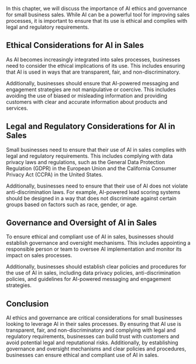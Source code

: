 
In this chapter, we will discuss the importance of AI ethics and governance for small business sales. While AI can be a powerful tool for improving sales processes, it is important to ensure that its use is ethical and complies with legal and regulatory requirements.

Ethical Considerations for AI in Sales
--------------------------------------

As AI becomes increasingly integrated into sales processes, businesses need to consider the ethical implications of its use. This includes ensuring that AI is used in ways that are transparent, fair, and non-discriminatory.

Additionally, businesses should ensure that AI-powered messaging and engagement strategies are not manipulative or coercive. This includes avoiding the use of biased or misleading information and providing customers with clear and accurate information about products and services.

Legal and Regulatory Considerations for AI in Sales
---------------------------------------------------

Small businesses need to ensure that their use of AI in sales complies with legal and regulatory requirements. This includes complying with data privacy laws and regulations, such as the General Data Protection Regulation (GDPR) in the European Union and the California Consumer Privacy Act (CCPA) in the United States.

Additionally, businesses need to ensure that their use of AI does not violate anti-discrimination laws. For example, AI-powered lead scoring systems should be designed in a way that does not discriminate against certain groups based on factors such as race, gender, or age.

Governance and Oversight of AI in Sales
---------------------------------------

To ensure ethical and compliant use of AI in sales, businesses should establish governance and oversight mechanisms. This includes appointing a responsible person or team to oversee AI implementation and monitor its impact on sales processes.

Additionally, businesses should establish clear policies and procedures for the use of AI in sales, including data privacy policies, anti-discrimination policies, and guidelines for AI-powered messaging and engagement strategies.

Conclusion
----------

AI ethics and governance are critical considerations for small businesses looking to leverage AI in their sales processes. By ensuring that AI use is transparent, fair, and non-discriminatory and complying with legal and regulatory requirements, businesses can build trust with customers and avoid potential legal and reputational risks. Additionally, by establishing governance and oversight mechanisms and clear policies and procedures, businesses can ensure ethical and compliant use of AI in sales.
